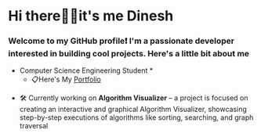 # Hi there🙋‍♂️it's me Dinesh 
### Welcome to my GitHub profile❗ I'm a passionate developer interested in building cool projects. Here's a little bit about me
* Computer Science Engineering Student *
  - 📋Here's My <a href ="name">Portfolio</a>
 - 🛠️ Currently working on **Algorithm Visualizer** – a project is focused on creating an interactive and graphical Algorithm Visualizer, showcasing step-by-step executions of algorithms like sorting, searching, and graph traversal
 


